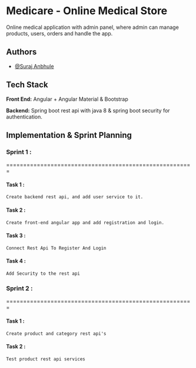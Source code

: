 
# Medicare - Online Medical Store
Online medical application with admin panel, where admin can manage products, users, orders and handle the app.

## Authors

- [@Suraj Anbhule](https://www.github.com/surajanbhule)


## Tech Stack

**Front End:** Angular + Angular Material & Bootstrap

**Backend:** Spring boot rest api with java 8 & spring boot security for authentication.


## Implementation & Sprint Planning

### Sprint 1 :
=======================================================
#### Task 1 : 
    Create backend rest api, and add user service to it.

#### Task 2 :
    Create front-end angular app and add registration and login.

#### Task 3 :
    Connect Rest Api To Register And Login

#### Task 4 :
    Add Security to the rest api
   
    
### Sprint 2 :
=======================================================
#### Task 1 : 
    Create product and category rest api's

#### Task 2 : 
    Test product rest api services






